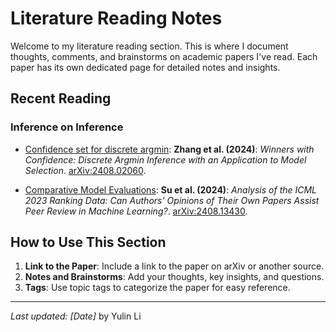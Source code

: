 # Literature Reading Notes

Welcome to my literature reading section. This is where I document thoughts, comments, and brainstorms on academic papers I've read. Each paper has its own dedicated page for detailed notes and insights.

## Recent Reading

### Inference on Inference

- [Confidence set for discrete argmin](./2025-01-12-argmin-inference.md): 
**Zhang et al. (2024)**: *Winners with Confidence: Discrete Argmin Inference with an Application to Model Selection*. [arXiv:2408.02060](https://arxiv.org/abs/2408.02060).

- [Comparative Model Evaluations](2025-01-14-comparative-eval.md): 
**Su et al. (2024)**: *Analysis of the ICML 2023 Ranking Data: Can Authors' Opinions of Their Own Papers Assist Peer Review in Machine Learning?*. [arXiv:2408.13430](https://arxiv.org/abs/2408.13430).




## How to Use This Section
1. **Link to the Paper**: Include a link to the paper on arXiv or another source.
2. **Notes and Brainstorms**: Add your thoughts, key insights, and questions.
3. **Tags**: Use topic tags to categorize the paper for easy reference.

---

_Last updated: [Date]_ by Yulin Li